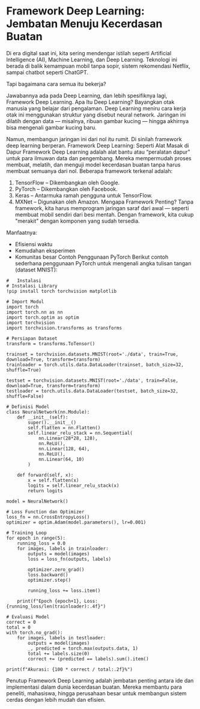 # **Framework Deep Learning: Jembatan Menuju Kecerdasan Buatan**


Di era digital saat ini, kita sering mendengar istilah seperti Artificial Intelligence (AI), Machine Learning, dan Deep Learning. Teknologi ini berada di balik kemampuan mobil tanpa sopir, sistem rekomendasi Netflix, sampai chatbot seperti ChatGPT.

Tapi bagaimana cara semua itu bekerja?

Jawabannya ada pada Deep Learning, dan lebih spesifiknya lagi, Framework Deep Learning.
Apa Itu Deep Learning?
Bayangkan otak manusia yang belajar dari pengalaman. Deep Learning meniru cara kerja otak ini menggunakan struktur yang disebut neural network. Jaringan ini dilatih dengan data — misalnya, ribuan gambar kucing — hingga akhirnya bisa mengenali gambar kucing baru.

Namun, membangun jaringan ini dari nol itu rumit. Di sinilah framework deep learning berperan.
Framework Deep Learning: Seperti Alat Masak di Dapur
Framework Deep Learning adalah alat bantu atau “peralatan dapur” untuk para ilmuwan data dan pengembang. Mereka mempermudah proses membuat, melatih, dan menguji model kecerdasan buatan tanpa harus membuat semuanya dari nol.
Beberapa framework terkenal adalah:
1. TensorFlow – Dikembangkan oleh Google.
2. PyTorch – Dikembangkan oleh Facebook.
3. Keras – Antarmuka ramah pengguna untuk TensorFlow.
4. MXNet – Digunakan oleh Amazon.
Mengapa Framework Penting?
Tanpa framework, kita harus memprogram jaringan saraf dari awal — seperti membuat mobil sendiri dari besi mentah. Dengan framework, kita cukup "merakit" dengan komponen yang sudah tersedia.

Manfaatnya:
- Efisiensi waktu
- Kemudahan eksperimen
- Komunitas besar
Contoh Penggunaan PyTorch
Berikut contoh sederhana penggunaan PyTorch untuk mengenali angka tulisan tangan (dataset MNIST):
```
#	Instalasi
# Instalasi Library
!pip install torch torchvision matplotlib

# Import Modul
import torch
import torch.nn as nn
import torch.optim as optim
import torchvision
import torchvision.transforms as transforms

# Persiapan Dataset
transform = transforms.ToTensor()

trainset = torchvision.datasets.MNIST(root='./data', train=True, download=True, transform=transform)
trainloader = torch.utils.data.DataLoader(trainset, batch_size=32, shuffle=True)

testset = torchvision.datasets.MNIST(root='./data', train=False, download=True, transform=transform)
testloader = torch.utils.data.DataLoader(testset, batch_size=32, shuffle=False)

# Definisi Model
class NeuralNetwork(nn.Module):
    def __init__(self):
        super().__init__()
        self.flatten = nn.Flatten()
        self.linear_relu_stack = nn.Sequential(
            nn.Linear(28*28, 128),
            nn.ReLU(),
            nn.Linear(128, 64),
            nn.ReLU(),
            nn.Linear(64, 10)
        )

    def forward(self, x):
        x = self.flatten(x)
        logits = self.linear_relu_stack(x)
        return logits

model = NeuralNetwork()

# Loss Function dan Optimizer
loss_fn = nn.CrossEntropyLoss()
optimizer = optim.Adam(model.parameters(), lr=0.001)

# Training Loop
for epoch in range(5):
    running_loss = 0.0
    for images, labels in trainloader:
        outputs = model(images)
        loss = loss_fn(outputs, labels)

        optimizer.zero_grad()
        loss.backward()
        optimizer.step()

        running_loss += loss.item()

    print(f"Epoch {epoch+1}, Loss: {running_loss/len(trainloader):.4f}")

# Evaluasi Model
correct = 0
total = 0
with torch.no_grad():
    for images, labels in testloader:
        outputs = model(images)
        _, predicted = torch.max(outputs.data, 1)
        total += labels.size(0)
        correct += (predicted == labels).sum().item()

print(f"Akurasi: {100 * correct / total:.2f}%")
```
Penutup
Framework Deep Learning adalah jembatan penting antara ide dan implementasi dalam dunia kecerdasan buatan. Mereka membantu para peneliti, mahasiswa, hingga perusahaan besar untuk membangun sistem cerdas dengan lebih mudah dan efisien.
